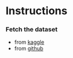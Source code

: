 # Instructions 

### Fetch the dataset
* from [kaggle](https://www.kaggle.com/c/histopathologic-cancer-detection/data)
* from [github](https://github.com/basveeling/pcam)